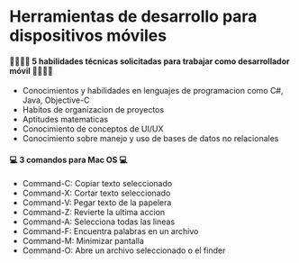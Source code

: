# Herramientas de desarrollo para dispositivos móviles
#### 👨🏽‍💻📱 5 habilidades técnicas solicitadas para trabajar como desarrollador móvil 📱👨🏽‍💻
- Conocimientos y habilidades en lenguajes de programacion como C#, Java, Objective-C
- Habitos de organizacion de proyectos
- Aptitudes matematicas
- Conocimiento de conceptos de UI/UX
- Conocimiento sobre manejo y uso de bases de datos no relacionales

#### 💻 3 comandos para Mac OS 💻
- Command-C: Copiar texto seleccionado
- Command-X: Cortar texto seleccionado
- Command-V: Pegar texto de la papelera
- Command-Z: Revierte la ultima accion
- Command-A: Selecciona todas las lineas
- Command-F: Encuentra palabras en un archivo
- Command-M: Minimizar pantalla
- Command-O: Abre un archivo seleccionado o el finder
